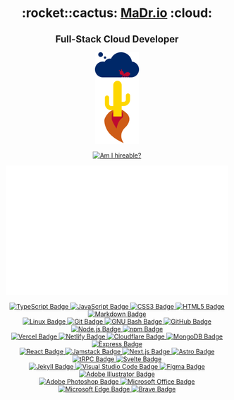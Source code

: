 <h1 align="center" id="-rocket-cactus-madr-io-https-madr-io-cloud-">:rocket::cactus: <a href="https://MaDr.io">MaDr.io</a> :cloud: </h1>
<h2 align="center" id="full-stack-cloud-developer">Full-Stack Cloud Developer</h2>
<p align="center">
  <a target="_blank" href="https://madr.vercel.app">
    <img src="https://github.com/MaDrCloudDev/projectsImages/raw/master/MaDrLogo.svg">
  </a>
</p>
<p align="center">
  <a target="_blank" href="https://matthewdrish.com">
    <img src="https://camo.githubusercontent.com/ff7a385945142681b89aaf11bd0e9792e6a1bb9b9daf3e155275b1ebfe334b7d/68747470733a2f2f63646e2e7261776769742e636f6d2f6869656e64762f6869726561626c652f6d61737465722f7374796c65732f64656661756c742f7965732e737667" alt="Am I hireable?">
  </a>
</p>
<p align="center">
  <a href="https://raw.githubusercontent.com/MaDrCloudDev/github-stats/master/generated/languages.svg#gh-dark-mode-only">
    <img src="https://raw.githubusercontent.com/MaDrCloudDev/github-stats/master/generated/languages.svg#gh-dark-mode-only" alt="" />
  </a>
</p>
<p align="center">
  <a href="https://www.typescriptlang.org/">
    <img src="https://img.shields.io/badge/TypeScript-3178C6?logo=typescript&amp;logoColor=fff&amp;style=plastic" alt="TypeScript Badge" />
  </a>
  <a href="https://www.javascript.com/">
    <img src="https://img.shields.io/badge/JavaScript-F7DF1E?logo=javascript&amp;logoColor=000&amp;style=plastic" alt="JavaScript Badge" />
  </a>
  <a href="https://www.w3.org/Style/CSS/Overview.en.html">
    <img src="https://img.shields.io/badge/CSS3-1572B6?logo=css3&amp;logoColor=fff&amp;style=plastic" alt="CSS3 Badge" />
  </a>
  <a href="https://html.spec.whatwg.org/multipage/">
    <img src="https://img.shields.io/badge/HTML5-E34F26?logo=html5&amp;logoColor=fff&amp;style=plastic" alt="HTML5 Badge" />
  </a>
  <a href="https://docs.github.com/en/get-started/writing-on-github/getting-started-with-writing-and-formatting-on-github/basic-writing-and-formatting-syntax">
    <img src="https://img.shields.io/badge/Markdown-000?logo=markdown&amp;logoColor=fff&amp;style=plastic" alt="Markdown Badge" />
  </a>
  <br />
  <a href="https://www.linux.org/">
    <img src="https://img.shields.io/badge/Linux-FCC624?logo=linux&amp;logoColor=000&amp;style=plastic" alt="Linux Badge" />
  </a>
  <a href="https://git-scm.com/">
    <img src="https://img.shields.io/badge/Git-F05032?logo=git&amp;logoColor=fff&amp;style=plastic" alt="Git Badge" />
  </a>
  <a href="https://www.gnu.org/software/bash/">
    <img src="https://img.shields.io/badge/GNU%20Bash-4EAA25?logo=gnubash&amp;logoColor=fff&amp;style=plastic" alt="GNU Bash Badge" />
  </a>
  <a href="https://github.com/">
    <img src="https://img.shields.io/badge/GitHub-181717?logo=github&amp;logoColor=fff&amp;style=plastic" alt="GitHub Badge" />
  </a>
  <a href="https://nodejs.org/en/">
    <img src="https://img.shields.io/badge/Node.js-393?logo=nodedotjs&amp;logoColor=fff&amp;style=plastic" alt="Node.js Badge" />
  </a>
  <a href="https://www.npmjs.com/">
    <img src="https://img.shields.io/badge/npm-CB3837?logo=npm&amp;logoColor=fff&amp;style=plastic" alt="npm Badge" />
  </a>
  <br />
  <a href="https://vercel.com/">
    <img src="https://img.shields.io/badge/Vercel-000?logo=vercel&amp;logoColor=fff&amp;style=plastic" alt="Vercel Badge" />
  </a>
  <a href="https://www.netlify.com/">
    <img src="https://img.shields.io/badge/Netlify-00C7B7?logo=netlify&amp;logoColor=fff&amp;style=plastic" alt="Netlify Badge" />
  </a>
  <a href="https://www.cloudflare.com/">
    <img src="https://img.shields.io/badge/Cloudflare-F38020?logo=cloudflare&amp;logoColor=fff&amp;style=plastic" alt="Cloudflare Badge" />
  </a>
  <a href="https://www.mongodb.com/">
    <img src="https://img.shields.io/badge/MongoDB-47A248?logo=mongodb&amp;logoColor=fff&amp;style=plastic" alt="MongoDB Badge" />
  </a>
  <a href="https://expressjs.com/">
    <img src="https://img.shields.io/badge/Express-000?logo=express&amp;logoColor=fff&amp;style=plastic" alt="Express Badge" />
  </a>
  <br />
  <a href="https://reactjs.org/">
    <img src="https://img.shields.io/badge/React-61DAFB?logo=react&amp;logoColor=000&amp;style=plastic" alt="React Badge" />
  </a>
  <a href="https://jamstack.org/">
    <img src="https://img.shields.io/badge/Jamstack-F0047F?logo=jamstack&amp;logoColor=fff&amp;style=plastic" alt="Jamstack Badge" />
  </a>
  <a href="https://nextjs.org/">
    <img src="https://img.shields.io/badge/Next.js-000?logo=nextdotjs&amp;logoColor=fff&amp;style=plastic" alt="Next.js Badge" />
  </a>
  <a href="https://astro.build/">
    <img src="https://img.shields.io/badge/Astro-FF5D01?logo=astro&amp;logoColor=fff&amp;style=plastic" alt="Astro Badge" />
  </a>
  <a href="https://trpc.io/">
    <img src="https://img.shields.io/badge/tRPC-2596BE?logo=trpc&amp;logoColor=fff&amp;style=plastic" alt="tRPC Badge" />
  </a>
  <a href="https://svelte.dev/">
    <img src="https://img.shields.io/badge/Svelte-FF3E00?logo=svelte&amp;logoColor=fff&amp;style=plastic" alt="Svelte Badge" />
  </a>
  <br />
  <a href="https://jekyllrb.com/">
    <img src="https://img.shields.io/badge/Jekyll-C00?logo=jekyll&amp;logoColor=fff&amp;style=plastic" alt="Jekyll Badge" />
  </a>
  <a href="https://code.visualstudio.com/insiders/">
    <img src="https://img.shields.io/badge/Visual%20Studio%20Code-007ACC?logo=visualstudiocode&amp;logoColor=fff&amp;style=plastic" alt="Visual Studio Code Badge" />
  </a>
  <a href="https://www.figma.com/">
    <img src="https://img.shields.io/badge/Figma-F24E1E?logo=figma&amp;logoColor=fff&amp;style=plastic" alt="Figma Badge" />
  </a>
  <a href="https://www.adobe.com/products/illustrator.html">
    <img src="https://img.shields.io/badge/Adobe%20Illustrator-FF9A00?logo=adobeillustrator&amp;logoColor=fff&amp;style=plastic" alt="Adobe Illustrator Badge" />
  </a>
  <br />
  <a href="https://www.adobe.com/products/photoshop.html">
    <img src="https://img.shields.io/badge/Adobe%20Photoshop-31A8FF?logo=adobephotoshop&amp;logoColor=fff&amp;style=plastic" alt="Adobe Photoshop Badge" />
  </a>
  <a href="https://www.office.com/">
    <img src="https://img.shields.io/badge/Microsoft%20Office-D83B01?logo=microsoftoffice&amp;logoColor=fff&amp;style=plastic" alt="Microsoft Office Badge" />
  </a>
  <a href="https://www.microsoftedgeinsider.com/en-us/welcome?channel=dev&amp;version=74.1.96.24">
    <img src="https://img.shields.io/badge/Microsoft%20Edge-0078D7?logo=microsoftedge&amp;logoColor=fff&amp;style=plastic" alt="Microsoft Edge Badge" />
  </a>
  <a href="https://brave.com/">
    <img src="https://img.shields.io/badge/Brave-FB542B?logo=brave&amp;logoColor=fff&amp;style=plastic" alt="Brave Badge" />
  </a>
</p>
